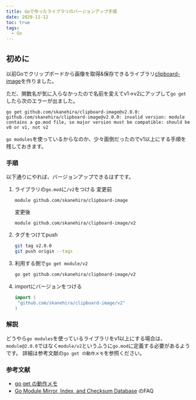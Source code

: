```yaml
---
title: Goで作ったライブラリのバージョンアップ手順
date: 2020-11-12
toc: true
tags: 
  - Go
---
```


## 初めに
以前Goでクリップボードから画像を取得&保存できるライブラリ[clipboard-image](https://github.com/skanehira/clipboard-image)を作りました。

ただ、関数名が気に入らなかったので名前を変えてv1->v2にアップして`go get`したら次のエラーが出ました。

```
go get github.com/skanehira/clipboard-image@v2.0.0: github.com/skanehira/clipboard-image@v2.0.0: invalid version: module contains a go.mod file, so major version must be compatible: should be v0 or v1, not v2
```

`go modules`を使っているからなのか、少々面倒だったのでv1以上にする手順を残しておきます。

### 手順
以下通りにやれば、バージョンアップできるはずです。

1. ライブラリの`go.mod`に`/v2`をつける
   変更前
   ```
   module github.com/skanehira/clipboard-image
   ```
   変更後
   ```
   module github.com/skanehira/clipboard-image/v2
   ```

2. タグをつけてpush
   ```bash
   git tag v2.0.0
   git push origin --tags
   ```

3. 利用する側で`go get module/v2`
   ```bash
   go get github.com/skanehira/clipboard-image/v2
   ```

4. importにバージョンをつける
   ```go
   import (
   	"github.com/skanehira/clipboard-image/v2"
   )
   ```

### 解説
どうやら`go modules`を使っているライブラリをv1以上にする場合は、`module@2.0.0`ではなく`module/v2`というふうに`go.mod`に定義する必要があるようです。
詳細は参考文献の`go get の動作メモ`を参照ください。

### 参考文献
- [go get の動作メモ](https://www.kaoriya.net/blog/2020/06/13/)
- [Go Module Mirror, Index, and Checksum Database](https://proxy.golang.org) のFAQ
